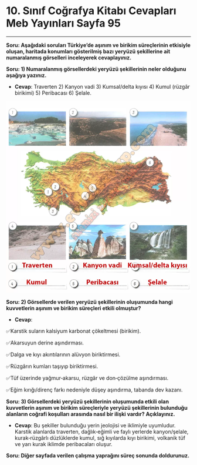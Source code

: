 # 10. Sınıf Coğrafya Kitabı Cevapları Meb Yayınları Sayfa 95

---

**Soru: Aşağıdaki soruları Türkiye’de aşınım ve birikim süreçlerinin etkisiyle oluşan, haritada konumları gösterilmiş bazı yeryüzü şekillerine ait numaralanmış görselleri inceleyerek cevaplayınız.**

**Soru: 1) Numaralanmış görsellerdeki yeryüzü şekillerinin neler olduğunu aşağıya yazınız.**

-   **Cevap**: Traverten 2) Kanyon vadi 3) Kumsal/delta kıyısı 4) Kumul (rüzgâr birikimi) 5) Peribacası 6) Şelale.

![Image 1](./image_1.webp)

**Soru: 2) Görsellerde verilen yeryüzü şekillerinin oluşumunda hangi kuvvetlerin aşınım ve birikim süreçleri etkili olmuştur?**

-   **Cevap**:

✅Karstik suların kalsiyum karbonat çökeltmesi (birikim).

✅Akarsuyun derine aşındırması.

✅Dalga ve kıyı akıntılarının alüvyon biriktirmesi.

✅Rüzgârın kumları taşıyıp biriktirmesi.

✅Tüf üzerinde yağmur‑akarsu, rüzgâr ve don‑çözülme aşındırması.

✅Eğim kırığı/direnç farkı nedeniyle düşey aşındırma, tabanda dev kazanı.

**Soru: 3) Görsellerdeki yeryüzü şekillerinin oluşumunda etkili olan kuvvetlerin aşınım ve birikim süreçleriyle yeryüzü şekillerinin bulunduğu alanların coğrafi koşulları arasında nasıl bir ilişki vardır? Açıklayınız.**

-   **Cevap**: Bu şekiller bulunduğu yerin jeolojisi ve iklimiyle uyumludur. Karstik alanlarda traverten, dağlık‑eğimli ve faylı yerlerde kanyon/şelale, kurak‑rüzgârlı düzlüklerde kumul, sığ kıyılarda kıyı birikimi, volkanik tüf ve yarı kurak iklimde peribacaları oluşur.

**Soru: Diğer sayfada verilen çalışma yaprağını süreç sonunda doldurunuz.**